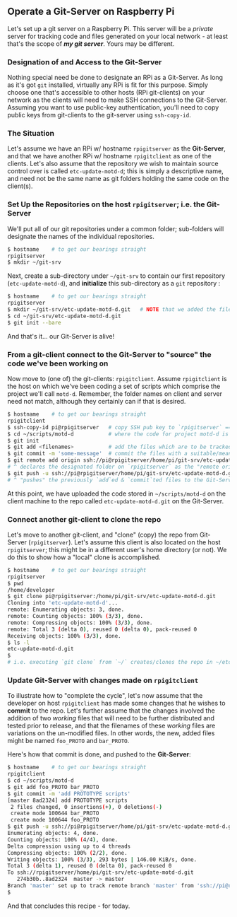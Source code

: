 ## Operate a Git-Server on Raspberry Pi 
Let's set up a git server on a Raspberry Pi. This server will be a *private* server for tracking code and files generated on your local network - at least that's the scope of ***my git server***. Yours may be different.

### Designation of and Access to the Git-Server
Nothing special need be done to designate an RPi as a Git-Server. As long as it's got `git` installed, virtually any RPi is fit for this purpose. Simply choose one that's accessible to other hosts (RPi git-clients) on your network as the clients will need to make SSH connections to the Git-Server. Assuming you want to use public-key authentication, you'll need to copy public keys from git-clients to the git-server using `ssh-copy-id`. 

### The Situation
Let's assume we have an RPi w/ hostname `rpigitserver` as the **Git-Server**, and that we have another RPi w/ hostname `rpigitclient` as one of the clients. Let's also assume that the repository we wish to maintain source control over is called `etc-update-motd-d`; this is simply a descriptive name, and need not be the same name as git folders holding the same code on the client(s). 

### Set Up the Repositories on the host `rpigitserver`; i.e. the Git-Server
We'll put all of our git repositories under a common folder; sub-folders will designate the names of the individual repositories. 

```bash
$ hostname    # to get our bearings straight
rpigitserver
$ mkdir ~/git-srv
```

Next, create a sub-directory under `~/git-srv` to contain our first repository (`etc-update-motd-d`), and **initialize** this sub-directory as a `git` repository : 

```bash
$ hostname    # to get our bearings straight
rpigitserver
$ mkdir ~/git-srv/etc-update-motd-d.git   # NOTE that we added the file extension `.git`
$ cd ~/git-srv/etc-update-motd-d.git
$ git init --bare 
```
And that's it... our Git-Server is alive! 

###  From a git-client connect to the Git-Server to "source" the code we've been working on

Now move to (one of) the git-clients: `rpigitclient`. Assume `rpigitclient` is the host on which we've been coding a set of scripts which comprise the project we'll call `motd-d`. Remember, the folder names on client and server need not match, although they certainly can if that is desired.

```bash
$ hostname    # to get our bearings straight
rpigitclient
$ ssh-copy-id pi@rpigitserver   # copy SSH pub key to `rpigitserver` ==> IF NECESSARY
$ cd ~/scripts/motd-d           # where the code for project motd-d is kept
$ git init
$ git add <filenames>           # add the files which are to be tracked
$ git commit -m 'some-message'  # commit the files with a suitable/meaningful message
$ git remote add origin ssh://pi@rpigitserver/home/pi/git-srv/etc-update-motd-d.git
# ^ declares the designated folder on `rpigitserver` as the "remote origin"
$ git push -u ssh://pi@rpigitserver/home/pi/git-srv/etc-update-motd-d.git
# ^ "pushes" the previously `add`ed & `commit`ted files to the Git-Server (`rpigitserver`)
```
At this point, we have uploaded the code stored in `~/scripts/motd-d` on the client machine to the repo called `etc-update-motd-d.git` on the Git-Server.


### Connect another git-client to clone the repo 

Let's move to another git-client, and "clone" (copy) the repo from Git-Server (`rpigitserver`). Let's assume this client is also located on the host `rpigitserver`; this might be in a different user's home directory (or not). We do this to show how a "local" clone is accomplished. 

```bash
$ hostname    # to get our bearings straight
rpigitserver
$ pwd
/home/developer
$ git clone pi@rpigitserver:/home/pi/git-srv/etc-update-motd-d.git
Cloning into 'etc-update-motd-d'...
remote: Enumerating objects: 3, done.
remote: Counting objects: 100% (3/3), done.
remote: Compressing objects: 100% (3/3), done.
remote: Total 3 (delta 0), reused 0 (delta 0), pack-reused 0
Receiving objects: 100% (3/3), done.
$ ls -l
etc-update-motd-d.git
$
# i.e. executing `git clone` from `~/` creates/clones the repo in ~/etc-update-motd-d
```

### Update Git-Server with changes made on `rpigitclient`

To illustrate how to "complete the cycle", let's now assume that the developer on host `rpigitclient` has made some changes that he wishes to **commit** to the repo. Let's further assume that the changes involved the addition of two *working* files that will need to be further distributed and tested prior to release, and that the filenames of these *working* files are variations on the un-modified files. In other words, the new, added files might be named `foo_PROTO` and `bar_PROTO`.

Here's how that commit is done, and pushed to the **Git-Server**: 

```bash
$ hostname    # to get our bearings straight
rpigitclient
$ cd ~/scripts/motd-d
$ git add foo_PROTO bar_PROTO
$ git commit -m 'add PROTOTYPE scripts'
[master 8ad2324] add PROTOTYPE scripts
 2 files changed, 0 insertions(+), 0 deletions(-)
 create mode 100644 bar_PROTO
 create mode 100644 foo_PROTO
$ git push -u ssh://pi@rpigitserver/home/pi/git-srv/etc-update-motd-d.git
Enumerating objects: 4, done.
Counting objects: 100% (4/4), done.
Delta compression using up to 4 threads
Compressing objects: 100% (2/2), done.
Writing objects: 100% (3/3), 293 bytes | 146.00 KiB/s, done.
Total 3 (delta 1), reused 0 (delta 0), pack-reused 0
To ssh://rpigitserver/home/pi/git-srv/etc-update-motd-d.git
   274b30b..8ad2324  master -> master
Branch 'master' set up to track remote branch 'master' from 'ssh://pi@rpigitserver/home/pi/git-srv/etc-update-motd-d.git'
$ 
```

And that concludes this recipe - for today.
